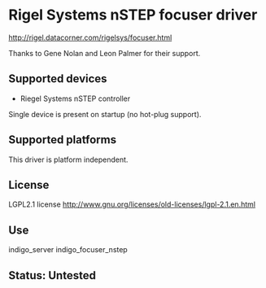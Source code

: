 # Rigel Systems nSTEP focuser driver

http://rigel.datacorner.com/rigelsys/focuser.html

Thanks to Gene Nolan and Leon Palmer for their support.

## Supported devices
* Riegel Systems nSTEP controller

Single device is present on startup (no hot-plug support).

## Supported platforms

This driver is platform independent.

## License

LGPL2.1 license
http://www.gnu.org/licenses/old-licenses/lgpl-2.1.en.html

## Use

indigo_server indigo_focuser_nstep

## Status: Untested

